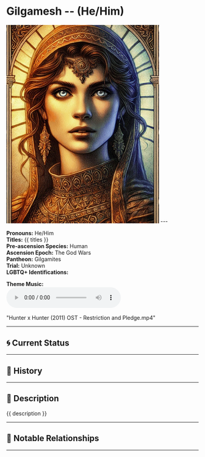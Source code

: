 # Gilgamesh  --  (He/Him)

<!-- Optional  -->
<img src="Gilgamesh.jpg" alt="Gilgamesh" style="width:400px;"/>
---

**Pronouns:** He/Him  
**Titles:** {{ titles }}  
**Pre-ascension Species:** Human  
**Ascension Epoch:** The God Wars  
**Pantheon:** Gilgamites  
**Trial:** Unknown  
**LGBTQ+ Identifications:**   


**Theme Music:**  
<audio controls>
  <source src="Gilgamesh | Hunter x Hunter (2011) OST - Restriction and Pledge.mp4" type="audio/mpeg">
  Your browser does not support the audio element.
</audio>

"Hunter x Hunter (2011) OST - Restriction and Pledge.mp4"

---

## 🌀 Current Status


---

## 📜 History


---

## 🧠 Description
{{ description }}

---

## 🧩 Notable Relationships

---
